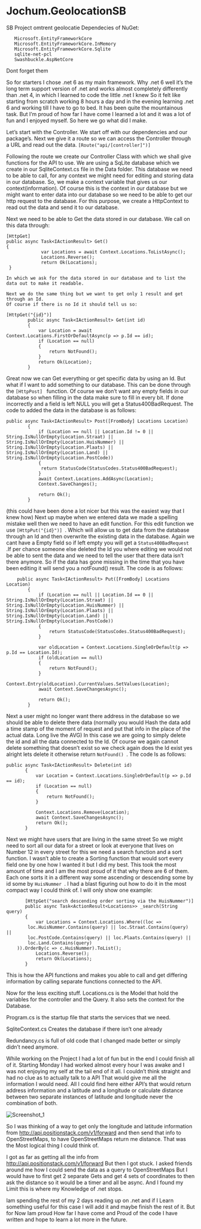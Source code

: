# Jochum.GeolocationSB

SB Project omtrent geolocatie
Dependecies of NuGet: 
 ```
    Microsoft.EntityFrameworkCore
    Microsoft.EntityFrameworkCore.InMemory
    Microsoft.EntityFrameworkCore.Sqlite
    sqlite-net-pcl
    Swashbuckle.AspNetCore
 ```  
Dont forget them

So for starters I chose .net 6 as my main framework.
Why .net 6 well it’s the long term support version of .net and works almost completely differently than .net 4, in which I learned to code the little .net I knew
So it felt like starting from scratch working 8 hours a day and in the evening learning .net 6 and working till I have to go to bed.
It has been quite the mountainous task.
But I’m proud of how far I have come I learned a lot and it was a lot of fun and I enjoyed myself.
So here we go what did I make.

Let’s start with the Controller.
We start off with our dependencies and our package’s.
Next we give it a route so we can access the Controller through a URL and read out the data.
 ```[Route("api/[controller]")] ```

Following the route we create our Controller Class with which we shall give functions for the API to use.
We are using a SqLite database which we create in our SqliteContext.cs file in the Data folder. This database we need to be able to call, for any context we might need for editing and storing data in our database. So, we make a context variable that gives us our context(information). Of course this is the context in our database but we might want to enter data into our database so we need to be able to get our http request to the database. For this purpose, we create a HttpContext to read out the data and send it to our database.

Next we need to be able to Get the data stored in our database.
We call on this data through:
```
[HttpGet] 
public async Task<IActionResult> Get()
{
             var Locations = await Context.Locations.ToListAsync();
             Locations.Reverse();
             return Ok(Locations);
 }

In which we ask for the data stored in our database and to list the data out to make it readable. 

Next we do the same thing but we want to get only 1 result and get through an Id.
Of course if there is no Id it should tell us so:

[HttpGet("{id}")]
        public async Task<IActionResult> Get(int id)
        {
            var Location = await Context.Locations.FirstOrDefaultAsync(p => p.Id == id);
            if (Location == null)
            {
                return NotFound();
            }
            return Ok(Location);
        }
```
Great now we can Get everything or get specific data by using an Id.
But what if I want to add something to our database. This can be done through the  ```[HttpPost] ``` function. Of course we don’t want any empty fields in our database so when filling in the data make sure to fill in every bit. If done incorrectly and a field is left NULL you will get a Status400BadRequest.
The code to added the data in the database is as follows:
```
public async Task<IActionResult> Post([FromBody] Locations Location)
        {
            if (Location == null || Location.Id != 0 || String.IsNullOrEmpty(Location.Straat) || String.IsNullOrEmpty(Location.HuisNummer) || String.IsNullOrEmpty(Location.Plaats) || String.IsNullOrEmpty(Location.Land) || String.IsNullOrEmpty(Location.PostCode))
            {
             return StatusCode(StatusCodes.Status400BadRequest);
            }
            await Context.Locations.AddAsync(Location);
            Context.SaveChanges();
            
            return Ok();
        }
 ```
(this could have been done a lot nicer but this was the easiest way that I knew how)
Next up maybe when we entered data we made a spelling mistake well then we need to have an edit function. For this edit function we use  ```[HttpPut("{id}")] ```. Which will allow us to get data from the database through an Id and then overwrite the existing data in the database. Again we cant have a Empty field so if left empty you will get a  ```Status400BadRequest ```.If per chance someone else deleted the Id you where editing we would not be able to sent the data and we need to tell the user that there data isn’t there anymore. So if the data has gone missing in the time that you have been editing it will send you a notFound() result. The code is as follows:
```      
    public async Task<IActionResult> Put([FromBody] Locations Location)
        {
            if (Location == null || Location.Id == 0 || String.IsNullOrEmpty(Location.Straat) || String.IsNullOrEmpty(Location.HuisNummer) || String.IsNullOrEmpty(Location.Plaats) || String.IsNullOrEmpty(Location.Land) || String.IsNullOrEmpty(Location.PostCode))
            {
                return StatusCode(StatusCodes.Status400BadRequest);
            }

            var oldLocation = Context.Locations.SingleOrDefault(p => p.Id == Location.Id);
            if (oldLocation == null)
            {
                return NotFound();
            }
            Context.Entry(oldLocation).CurrentValues.SetValues(Location);
            await Context.SaveChangesAsync();

            return Ok();
        }
 ```
Next a user might no longer want there address in the database so we should be able to delete there data (normally you would Hash the data add a time stamp of the moment of request and put that info in the place of the actual data. Long live the AVG) In this case we are going to simply delete the id and all the data connected to the Id. Of course we again cannot delete something that doesn’t exist so we check again does the Id exist yes alright lets delete it otherwise return  ```NotFound() ```. The code Is as follows:
 ```
public async Task<IActionResult> Delete(int id)
        {
            var Location = Context.Locations.SingleOrDefault(p => p.Id == id);
            if (Location == null)
            {
                return NotFound();
            }

            Context.Locations.Remove(Location);
            await Context.SaveChangesAsync();
            return Ok();
        }
  ```
Next we might have users that are living in the same street
So we might need to sort all our data for a street or look at everyone that lives on Number 12 in every street for this we need a search function and a sort function. I wasn’t able to create a Sorting function that would sort every field one by one how I wanted it but I did my best. This took the most amount of time and I am the most proud of it that why there are 6 of them. Each one sorts it in a different way some ascending or descending some by id some by  ```HuisNummer ```.
I had a blast figuring out how to do it in the most compact way I could think of. I will only show one example:
 ```
        [HttpGet("search descending order sorting via the HuisNummer")]
        public async Task<ActionResult<Locations>> _search(String query)
        {
            var Locations = Context.Locations.Where((loc =>
         loc.HuisNummer.Contains(query) || loc.Straat.Contains(query) ||
         loc.PostCode.Contains(query) || loc.Plaats.Contains(query) ||
         loc.Land.Contains(query)
     )).OrderBy(c => c.HuisNummer).ToList();
            Locations.Reverse();
            return Ok(Locations);
        }
 ```
This is how the API functions and makes you able to call and get differing information by calling separate functions connected to the API.

Now for the less exciting stuff.
Locations.cs is the Model that hold the variables for the controller and the Query. It also sets the context for the Database.

Program.cs is the startup file that starts the services that we need.

SqliteContext.cs Creates the database if there isn’t one already

Redundancy.cs is full of old code that I changed made better or simply didn’t need anymore.

While working on the Project I had a lot of fun but in the end I could finish all of it. Starting Monday I had worked almost every hour I was awake and I was not enjoying my self at the tail end of it all. I couldn’t think straight and had no clue as to actually talk to a API That would give me all the information I would need. All I could find here either API’s that would return address information and a latitude and a longitude or calculate distance between two separate instances of latitude and longitude never the combination of both.

![Screenshot_1](https://user-images.githubusercontent.com/22211391/219872155-bc85b120-81e2-462f-84b6-77e56393fd9b.png)


So I was thinking of a way to get only the longitude and latitude information from http://api.positionstack.com/v1/forward and then send that info to OpenStreetMaps, to have OpenStreetMaps return me distance. That was the Most logical thing I could think of.

I got as far as getting all the info from http://api.positionstack.com/v1/forward 
But then I got stuck. I asked friends around me how I could send the data as a query to OpenStreetMaps But I would have to first get 2 separate Gets and get 4 sets of coordinates to then ask the distance so it would be a timer and all be async. And I found my Limit this is where my Knowledge of .net stops.

Iam spending the rest of my 2 days reading up on .net and if I Learn something useful for this case I will add it and maybe finish the rest of it. But for Now Iam proud How far I have come and Proud of the code I have written and hope to learn a lot more in the future.







